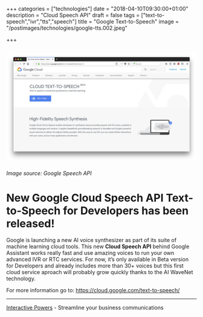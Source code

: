 +++
categories = ["technologies"]
date = "2018-04-10T09:30:00+01:00"
description = "Cloud Speech API"
draft = false
tags = ["text-to-speech","ivr","tts","speech"]
title = "Google Text-to-Speech"
image = "/postimages/technologies/google-tts.002.jpeg"

+++

![Google Cloud TTS](/postimages/technologies/google-tts.001.jpeg)
---------
###### Image source: Google Speech API

# New Google Cloud Speech API Text-to-Speech for Developers has been  released!

Google is launching a new AI voice synthesizer as part of its suite of machine learning cloud tools. This new **Cloud Speech API** behind Google Assistant works really fast and use amazing voices to run your own advanced IVR or RTC services. For now, it’s only available in Beta version for Developers and already includes more than 30+ voices but this first cloud service aproach will probably grow quickly thanks to the AI WaveNet technology.

For more information go to: https://cloud.google.com/text-to-speech/ 

---
[Interactive Powers](http://www.ivrpowers.com/) - Streamline your business communications


